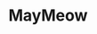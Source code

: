 ---
title: MayMeow
github: https://github.com/MayMeow
mode: dark
transition: 3s
archetype:
- Little Bit of Everything
---